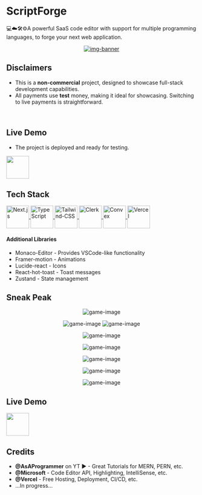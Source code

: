 # ScriptForge
💻☁️🛠️⚙️A powerful SaaS code editor with support for multiple programming languages, to forge your next web application.

<!-- BANNER below -->
<p align="center">
    <a href="https://script-forge-phi.vercel.app/" target="_blank">
        <img src="https://raw.githubusercontent.com/mirokrastanov/script-forge/refs/heads/main/preview-images/1.png" alt="img-banner">
    </a>
</p>


## Disclaimers
- This is a **non-commercial** project, designed to showcase full-stack development capabilities.
- All payments use **test** money, making it ideal for showcasing. Switching to live payments is straightforward.
<br />


## Live Demo
- The project is deployed and ready for testing. 
<p>
    <a href="https://script-forge-phi.vercel.app/" target="_blank"><img src="https://github.com/mirokrastanov/Software-Engineering-SoftUni/blob/main/miscellaneous/try-now-btn.png?raw=true" height="60px" /></a>
</p>


## Tech Stack
<p>
    <a href="https://nextjs.org/docs" target="_blank">
        <img align="center" alt="Next.js" height="60px" title="Next.js"
            src="https://github.com/tandpfun/skill-icons/raw/main/icons/NextJS-Dark.svg" />
    </a>
    <a href="https://www.typescriptlang.org/" target="_blank">
        <img align="center" alt="TypeScript" height="60px" title="TypeScript"
            src="https://github.com/tandpfun/skill-icons/raw/main/icons/TypeScript.svg" />
    </a>
    <a href="https://tailwindcss.com/" target="_blank">
        <img align="center" alt="Tailwind-CSS" height="60px" title="Tailwind CSS"
            src="https://github.com/tandpfun/skill-icons/raw/main/icons/TailwindCSS-Dark.svg" />
    </a>
    <a href="https://clerk.com/" target="_blank">
        <img align="center" alt="Clerk" height="60px" title="Clerk (authentication)"
            src="https://imgix.cosmicjs.com/9d8bc340-e63d-11ee-b074-b5c8fe3ef189-clerk.webp?w=200&h=200&fit=crop&auto=format,compression" />
    </a>
    <a href="https://www.convex.dev/" target="_blank">
        <img align="center" alt="Convex" height="60px" title="Convex (db management)"
            src="https://cdn.sanity.io/images/o0o2tn5x/production/285d09c87a0afb46b81044a49932f14539eb4778-400x400.png" />
    </a>
    <a href="https://vercel.com/" target="_blank">
        <img align="center" alt="Vercel" height="60px" title="Vercel (deployment)"
            src="https://github.com/tandpfun/skill-icons/raw/main/icons/Vercel-Dark.svg" />
    </a>
</p>

#### Additional Libraries
- Monaco-Editor - Provides VSCode-like functionality 
- Framer-motion - Animations
- Lucide-react - Icons
- React-hot-toast - Toast messages
- Zustand - State management


## Sneak Peak
<p align="center"><img src="https://raw.githubusercontent.com/mirokrastanov/script-forge/refs/heads/main/preview-images/1.png" alt="game-image"></p>

<p align="center">
    <img src="https://raw.githubusercontent.com/mirokrastanov/script-forge/refs/heads/main/preview-images/2.png" alt="game-image">
    <img src="https://raw.githubusercontent.com/mirokrastanov/script-forge/refs/heads/main/preview-images/3.png" alt="game-image">
</p>

<p align="center"><img src="https://raw.githubusercontent.com/mirokrastanov/script-forge/refs/heads/main/preview-images/4.png" alt="game-image"></p>
<p align="center"><img src="https://raw.githubusercontent.com/mirokrastanov/script-forge/refs/heads/main/preview-images/5.png" alt="game-image"></p>
<p align="center"><img src="https://raw.githubusercontent.com/mirokrastanov/script-forge/refs/heads/main/preview-images/6.png" alt="game-image"></p>
<p align="center"><img src="https://raw.githubusercontent.com/mirokrastanov/script-forge/refs/heads/main/preview-images/7.png" alt="game-image"></p>
<p align="center"><img src="https://raw.githubusercontent.com/mirokrastanov/script-forge/refs/heads/main/preview-images/8.png" alt="game-image"></p>


## Live Demo
<a href="https://script-forge-phi.vercel.app/" target="_blank"><img src="https://github.com/mirokrastanov/Software-Engineering-SoftUni/blob/main/miscellaneous/try-now-btn.png?raw=true" height="60px" /></a>
<br />


## Credits
- **@AsAProgrammer** on YT ▶ - Great Tutorials for MERN, PERN, etc.
- **@Microsoft** - Code Editor API, Highlighting, IntelliSense, etc.
- **@Vercel** - Free Hosting, Deployment, CI/CD, etc.
- ...In progress...